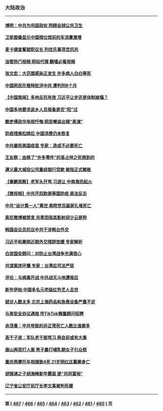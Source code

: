 ### 大陆政治
---
#### [博明：中共为巩固政权 罔顾全球公共卫生](../../pages/ncid277/n13901752.md?01080445) 
#### [卫星图像显示中国殡仪馆前的车流量激增](../../pages/ncid277/n13901745.md?01080445) 
#### [麦卡锡宣誓就职议长 列优先事项含抗共](../../pages/ncid277/n13901685.md?01080445) 
#### [油管热门视频 网站代理 翻墙必看视频](http://138.2.39.72:81/youtube.html?epic-marker?01080445)
#### [张文宏：大范围感染正发生 许多病人白白等死](../../pages/ncid277/n13901563.md?01080445) 
#### [中国网民在推特批评中共 遭判刑8个月](../../pages/ncid277/n13901620.md?01080445) 
#### [【中国禁闻】多地反抗有效 习近平让步还是体制崩塌？](../../pages/ncid277/n13901105.md?01080445) 
#### [中国多地要求返乡人员报备是否“阳”过](../../pages/ncid277/n13901485.md?01080445) 
#### [酷吏傅政华电视忏悔 网民嘲讽出镜“表演”](../../pages/ncid277/n13901429.md?01080445) 
#### [防疫措施松绑后 中国消费仍未恢复](../../pages/ncid277/n13901054.md?01080445) 
#### [中共屡拒美国疫苗 专家：造成不必要死亡](../../pages/ncid277/n13901178.md?01080445) 
#### [王友群：由换了“许多零件”的高占祥之死想到的](../../pages/ncid277/n13901161.md?01080445) 
#### [遵义最大城投公司重组银行贷款 被指正式赖账](../../pages/ncid277/n13901051.md?01080445) 
#### [【秦鹏观察】老军头开骂 习退让 中南海恐起火](../../pages/ncid277/n13901137.md?01080445) 
#### [【微视频】中共开怼欧美等国防疫 美法反击](../../pages/ncid277/n13900969.md?01080445) 
#### [中共“设计第一人”离世 美院党员画家扎堆死亡](../../pages/ncid277/n13901090.md?01080445) 
#### [索尼微博被禁言 共青团指其影射邱少云是狗](../../pages/ncid277/n13901103.md?01080445) 
#### [韩国会议员抗议中共干涉韩台外交](../../pages/ncid277/n13900978.md?01080445) 
#### [习近平和秦刚近期外交措辞放缓 专家解析](../../pages/ncid277/n13901079.md?01080445) 
#### [白宫国安顾问：对防止台湾战争充满信心](../../pages/ncid277/n13901059.md?01080445) 
#### [共谍案连环爆 专家：台湾应司法严惩](../../pages/ncid277/n13899943.md?01080445) 
#### [评论：与病毒开战 中共战天斗地遭报应](../../pages/ncid277/n13901058.md?01080445) 
#### [新年伊始 中国多名元老级红色艺人去世](../../pages/ncid277/n13901048.md?01080445) 
#### [就诊人数太多 北京上海药品和急救设备严重不足](../../pages/ncid277/n13901063.md?01080445) 
#### [与美安全协议遇挫 传TikTok搁置顾问招聘](../../pages/ncid277/n13900899.md?01080445) 
#### [余茂春：中共导致的非正常死亡人数比谁都多](../../pages/ncid277/n13901052.md?01080445) 
#### [高干子弟：军队老干部骂习 两会前或有大事](../../pages/ncid277/n13900765.md?01080445) 
#### [唐山再现打人案 男子暴打哺乳期女子引众怒](../../pages/ncid277/n13900781.md?01080445) 
#### [重庆两摩托车相撞致4死 21岁网红庄慕卿身亡](../../pages/ncid277/n13900822.md?01080445) 
#### [胡锦涛之子胡海峰新年露面 提“共同富裕”](../../pages/ncid277/n13900797.md?01080445) 
#### [辽宁省公安厅前厅长李文喜被判死缓](../../pages/ncid277/n13900750.md?01080445) 

---
#### 第 [ [467](./467.md?01080445) / [466](./466.md?01080445) / [465](./465.md?01080445) / [464](./464.md?01080445) / [463](./463.md?01080445) / [462](./462.md?01080445) / [461](./461.md?01080445) / [460](./460.md?01080445) ] 页
